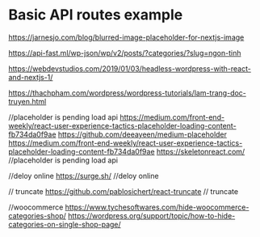 # Basic API routes example

https://jarnesjo.com/blog/blurred-image-placeholder-for-nextjs-image




https://api-fast.ml/wp-json/wp/v2/posts/?categories/?slug=ngon-tinh

https://webdevstudios.com/2019/01/03/headless-wordpress-with-react-and-nextjs-1/


https://thachpham.com/wordpress/wordpress-tutorials/lam-trang-doc-truyen.html

//placeholder is pending load api
https://medium.com/front-end-weekly/react-user-experience-tactics-placeholder-loading-content-fb734da0f9ae
https://github.com/deeayeen/medium-placeholder
https://medium.com/front-end-weekly/react-user-experience-tactics-placeholder-loading-content-fb734da0f9ae
https://skeletonreact.com/
//placeholder is pending load api



//deloy online 
https://surge.sh/
//deloy online 


// truncate
https://github.com/pablosichert/react-truncate
// truncate

//woocommerce
https://www.tychesoftwares.com/hide-woocommerce-categories-shop/
https://wordpress.org/support/topic/how-to-hide-categories-on-single-shop-page/